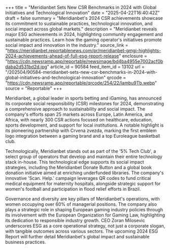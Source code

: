 +++
title = "Meridianbet Sets New CSR Benchmarks in 2024 with Global Initiatives and Technological Innovation"
date = "2025-04-22T16:40:42Z"
draft = false
summary = "Meridianbet's 2024 CSR achievements showcase its commitment to sustainable practices, technological innovation, and social impact across global markets."
description = "Meridianbet reveals major ESG achievements in 2024, highlighting community engagement and sustainable practices. Learn how the gaming operator's initiatives promote social impact and innovation in the industry."
source_link = "https://meridianbet.reportablenews.com/pr/meridianbet-gmgi-highlights-2024-achievements-ahead-of-full-esg-report-release"
enclosure = "https://cdn.newsramp.app/reportable/newsimage/bd4ba4955e7002acf0bdaba2d531bd2d.jpg"
article_id = 90584
feed_item_id = 13102
url = "/202504/90584-meridianbet-sets-new-csr-benchmarks-in-2024-with-global-initiatives-and-technological-innovation"
qrcode = "https://cdn.newsramp.app/reportable/qrcode/254/22/lambu9Tb.webp"
source = "Reportable"
+++

<p>Meridianbet, a global leader in sports betting and iGaming, has announced its corporate social responsibility (CSR) milestones for 2024, demonstrating a comprehensive approach to sustainability and social impact. The company's efforts span 25 markets across Europe, Latin America, and Africa, with nearly 300 CSR actions focused on healthcare, education, sports development, and support for local institutions. A notable highlight is its pioneering partnership with Crvena zvezda, marking the first emblem logo integration between a gaming brand and a top Euroleague basketball club.</p><p>Technologically, Meridianbet stands out as part of the '5% Tech Club', a select group of operators that develop and maintain their entire technology stack in-house. This technological edge supports its social impact strategies, including the Meridianbet Donate Button and a global book donation initiative aimed at enriching underfunded libraries. The company's innovative 'Scan. Help.' campaign leverages QR codes to fund critical medical equipment for maternity hospitals, alongside strategic support for women's football and participation in flood relief efforts in Brazil.</p><p>Governance and diversity are key pillars of Meridianbet's operations, with women occupying over 60% of managerial positions. The company also plays a strategic role in shaping European gaming industry policies through its involvement with the European Organization for Gaming Law, highlighting its dedication to responsible industry growth. CEO Zoran Milosevic underscores ESG as a core operational strategy, not just a corporate slogan, with tangible outcomes across various sectors. The upcoming 2024 ESG Report will further detail Meridianbet's global impact and sustainable business practices.</p>